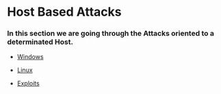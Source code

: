 # Host Based Attacks

### In this section we are going through the Attacks oriented to a determinated Host.

- [Windows](windowsHost.md)

- [Linux](linuxHost.md)

- [Exploits](exploits.md)